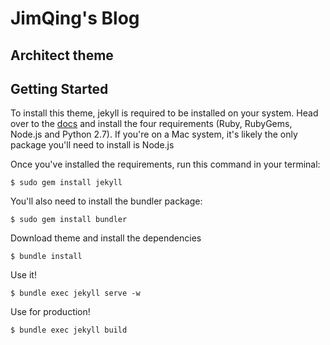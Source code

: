 # JimQing's Blog

## Architect theme

## Getting Started
To install this theme, jekyll is required to be installed on your system. Head over to the [docs](https://jekyllrb.com/docs/installation/) and install the four requirements (Ruby, RubyGems, Node.js and Python 2.7). If you're on a Mac system, it's likely the only package you'll need to install is Node.js

Once you've installed the requirements, run this command in your terminal:

```
$ sudo gem install jekyll
```

You'll also need to install the bundler package:

```
$ sudo gem install bundler
```

Download theme and install the dependencies

```
$ bundle install
```

Use it!

```
$ bundle exec jekyll serve -w
```

Use for production!

```
$ bundle exec jekyll build
```

